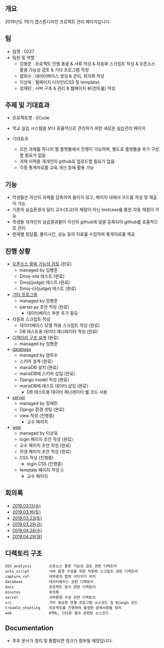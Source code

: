 ## 개요
2019년도 1학기 캡스톤디자인 프로젝트 관리 페이지입니다.

## 팀
- 팀명 : 0227
- 팀원 및 역할
    - 임병준 : 프로젝트 진행 총괄 & 서류 작성 & 자동화 스크립트 작성 & 오픈소스 활용 가능성 검토 & 기타 프로그램 작성
    - 염희수 : 데이터베이스 생성 & 관리, 회의록 작성
    - 이상욱 : 웹페이지 디자인(CSS 및 template)
    - 정재민 : 서버 구축 & 관리 & 웹페이지 뷰(컨트롤) 작성

## 주제 및 기대효과
  - 프로젝트명 : SCode
  - 학교 실습 시스템을 보다 효율적으로 관리하기 위한 새로운 실습관리 페이지
  
  - 기대효과
    - 모든 과제를 하나의 웹 플랫폼에서 진행이 가능하며, 별도로 플랫폼을 추가 구성할 필요가 없음
    - 과제 이력을 개개인이 github로 업로드할 필요가 없음
    - 각종 통계자료를 교육 개선 등에 활용 가능
  
## 기능  
  - 학생들은 자신의 과제를 압축하여 올리지 않고, 페이지 내에서 코드를 작성 및 제출이 가능
  - 기존의 실습환경과 달리 교수(조교)의 채점이 아닌 testcase를 통한 자동 채점이 가능
  - 학생들 개개인의 실습결과물이 자신의 github에 일괄 등록되어 github를 효율적으로 관리
  - 문제별 정답률, 풀이시간, 성능 등의 자료를 수집하여 통계자료를 제공
    
## 진행 상황
  - [오픈소스 활용 가능성 검토](https://github.com/BJ-Lim/Capstone_Design/tree/master/OSS_analysis) (완료) 
    - managed by 임병준
    - Dmoj-site 테스트 (완료)
    - Dmoj(judge) 테스트 (완료)
    - Dmoj-cli(judge) 테스트 (완료)
  - [기타 프로그램](https://github.com/BJ-Lim/Capstone_Design/tree/master/src)
    - managed by 임병준
    - parser.py 초안 작성 (완료)
      - 데이터베이스 부분 추가 필요
  - 자동화 스크립트 작성
    - 데이터베이스 모델 적용 스크립트 작성 (완료)
    - DB 테스트용 데이터 제너레이터 작성 (완료)
  - [디렉터리 구조 설계](https://github.com/BJ-Lim/Capstone_Design/blob/master/docs/directory_structure) (완료)
    - managed by 임병준
  - [database](https://github.com/BJ-Lim/Capstone_Design/tree/master/database) 
    - managed by 염희수
    - 스키마 설계 (완료)
    - mariaDB 설치 (완료)
    - mariaDB에 스키마 삽입 (완료)
    - Django model 작성 (완료)
    - mariaDB에 테스트 데이터 삽입 (완료)
      - DB 테스트용 데이터 제너레이터 쉘 코드 사용
  - [server](https://github.com/BJ-Lim/Capstone_Design/tree/master/server) 
    - managed by 정재민
    - Django 환경 셋팅 (완료)
    - view 작성 (진행중)
      - 교수 페이지
  - [web](https://github.com/BJ-Lim/Capstone_Design/tree/master/web) 
    - managed by 이상욱
    - login 페이지 초안 작성 (완료)
    - 교수 페이지 초안 작성 (완료)
    - 학생 페이지 초안 작성 (완료)
    - CSS 작성 (진행중)
      - login CSS (진행중)
    - template 페이지 작성 ()
      - 교수 페이지
 
## 회의록 
- [2019.03.13(수)](https://github.com/BJ-Lim/Capstone_Design/tree/master/minutes/1.md)
- [2019.03.16(토)](https://github.com/BJ-Lim/Capstone_Design/tree/master/minutes/2.md)
- [2019.03.23(토)](https://github.com/BJ-Lim/Capstone_Design/tree/master/minutes/3.md)
- [2019.03.29(금)](https://github.com/BJ-Lim/Capstone_Design/tree/master/minutes/4.md)
- [2019.04.24(수)](https://github.com/BJ-Lim/Capstone_Design/tree/master/minutes/5.md)
- [2019.04.29(월)](https://github.com/BJ-Lim/Capstone_Design/tree/master/minutes/6.md)

## 디렉토리 구조
```
OSS_analysis        오픈소스 활용 가능성 검토 관련 디렉토리
auto_script         서버 환경 구성을 위한 자동화 스크립트 관련 디렉토리
capture_ref         대부분의 캡쳐 이미지가 위치
database            데이터베이스 관련 디렉토리
docs                프로젝트 문서 관련 디렉토리
minutes             회의록
server              서버환경 구성 관련 디렉토리
src                 기타 필요한 연결 프로그램 소스코드 및 Django 코드
trouble_shooting    프로젝트를 진행하며 발생한 문제사항들 정리
web                 HTML, CSS등 웹과 관련된 소스코드
```

## Documentation
- 추후 문서가 정리 및 통합되면 링크가 첨부될 예정입니다.
